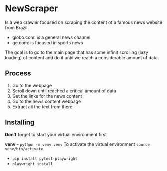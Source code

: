 # NewScraper
Is a web crawler focused on scraping the content of a famous news website from Brazil. 
- globo.com: is a general news channel
- ge.com: is focused in sports news

The goal is to go to the main page that has some infinit scrolling (lazy loading) of content and do it until we reach a considerable amount of data.

## Process
1. Go to the webpage
2. Scroll down until reached a critical amount of data
3. Get the links for the news content
4. Go to the news content webpage
5. Extract all the text from there

## Installing
__Don't__ forget to start your virtual environment first

**venv** - `python -m venv venv`
To activate the virtual environment 
`source venv/bin/activate`


- `pip install pytest-playwright`
- `playwright install`
